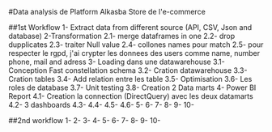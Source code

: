 #Data analysis  de Platform Alkasba Store de l'e-commerce 
 

##1st Workflow
    1- Extract data from different source (API, CSV, Json and database)
    2-Transformation
        2.1- merge dataframes in one
        2.2- drop dupplicates
        2.3- traiter Null value
        2.4- collones names pour match 
        2.5- pour respecter le rgpd, j'ai crypter les donnees des users comme name, number phone, mail and adress
    3- Loading dans une datawarehouse
        3.1- Conception Fast constellation schema
        3.2- Cration datawarehouse
        3.3- Cration tables 
        3.4- Add relation entre les table
        3.5- Optimisation
        3.6- Les roles de database
        3.7- Unit testing
        3.8- Creation 2 Data marts
    4- Power BI Report
        4.1- Creation la connection (DirectQuery) avec les deux datamarts
        4.2- 3 dashboards
        4.3-
        4.4-
        4.5-
        4.6-
    5-
    6-
    7-
    8-
    9-
    10-


##2nd workflow
    1-
    2-
    3-
    4-
    5-
    6-
    7-
    8-
    9-
    10-
